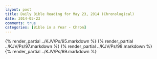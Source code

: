```yaml
---
layout: post
title: Daily Bible Reading for May 23, 2014 (Chronological)
date: 2014-05-23
comments: true
categories: [Bible in a Year - Chron]
---
```

{% render_partial ../KJV/Ps/95.markdown %}
{% render_partial ../KJV/Ps/97.markdown %}
{% render_partial ../KJV/Ps/98.markdown %}
{% render_partial ../KJV/Ps/99.markdown %}
